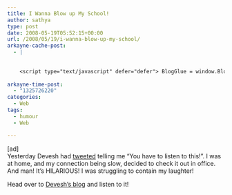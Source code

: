 ```yaml
---
title: I Wanna Blow up My School!
author: sathya
type: post
date: 2008-05-19T05:52:15+00:00
url: /2008/05/19/i-wanna-blow-up-my-school/
arkayne-cache-post:
  - |
    
    
    <script type="text/javascript" defer="defer"> BlogGlue = window.BlogGlue || window.Arkayne || {}; BlogGlue.baseurl = 'http://www.blogglue.com'; BlogGlue.go = function(e, a, cid, gid) { var id = a.getAttribute('id'); var orig = a.getAttribute('href'); var target = a.getAttribute('target'); var redir = [BlogGlue.baseurl, 'link', cid, gid, ''].join('/'); redir += '?ts=' + Math.random(); redir += '&amp;url=' + escape(a.href); a.setAttribute('href', redir); setTimeout('BlogGlue.restore("' + id + '", "' + orig + '")', 0); return true; }; BlogGlue.restore = function(id, orig) { var a = document.getElementById(id); if (a) a.setAttribute('href', orig); }; </script> <div class="blogglue_plugin" style="display:block;margin:5px 0px 20px 0px;"> <h3 class="blogglue-header blogglue-inner"> More From sathyabhat </h3> <ul class="blogglue-links blogglue-inner"> <li id="blogglue-inner-1"><a href="http://sathyabh.at/2008/05/07/im-on-foldinghome/?utm_source=BlogGlue_network&amp;utm_medium=BlogGlue_Plugin" id="blogglue-2962787" target="_parent" onclick="return BlogGlue.go(event, this, 2967098, 2962787);" title="I&#39;m on Folding@Home » My World">I&#39;m on Folding@Home » My World</a></li> <li id="blogglue-inner-2"><a href="http://sathyabh.at/2008/03/02/my-new-baby/?utm_source=BlogGlue_network&amp;utm_medium=BlogGlue_Plugin" id="blogglue-2959680" target="_parent" onclick="return BlogGlue.go(event, this, 2967098, 2959680);" title="My new baby » My World">My new baby » My World</a></li> <li id="blogglue-inner-3"><a href="http://sathyabh.at/2008/01/15/the-reason-why-my-room-was-raided/?utm_source=BlogGlue_network&amp;utm_medium=BlogGlue_Plugin" id="blogglue-2956333" target="_parent" onclick="return BlogGlue.go(event, this, 2967098, 2956333);" title="The reason why my room was raided » My World">The reason why my room was raided » My World</a></li> </ul> <div class="blogglue-footer" style="margin:10px 0px;display:block !important"> <a href="http://www.blogglue.com/12928-ab7e24be6f12e678fc1a468df18f3f3f/?utm_source=BlogGlue%20Plugin&amp;utm_medium=Recommend&amp;utm_campaign=Plugin&amp;coupon=SATHYABHAT&amp;blogglue_page=2967098" target="_blank" style="text-decoration:none !important;"> <img src="http://www.gravatar.com/avatar.php?default=%2F%2Fs3.amazonaws.com%2Farkayne-media%2Fimg%2Fprofile%2Fdefault_sm.png&amp;size=24&amp;gravatar_id=1375f202e61682cc4963295f4b0430dc" width="24" height="24" border="0" alt="Blog Margeting Related Posts Plugin For sathyabhat" style="display:inline;margin: 0 5px 0 10px; border:1px solid #AAA; width: 24px !important; height: 24px; !important;"/><span style="position:relative;top:-8px;font-family:'Trebuchet MS'; font-size: 0.8em;">Ask <strong>sathyabhat</strong> To Recommend Your Posts</span> </a> <img class="blogglue-hit" style="border:none;left:-9999px;position:absolute;" src="http://www.blogglue.com/widget/hit/2967098.GIF" border="0" alt="Blog Marketing Related Posts Plugin Counter" /> </div> </div>
    
arkayne-time-post:
  - "1325726220"
categories:
  - Web
tags:
  - humour
  - Web

---
```

[ad]  
Yesterday Devesh had [tweeted][1] telling me &#8220;You have to listen to this!&#8221;. I was at home, and my connection being slow, decided to check it out in office. And man! It&#8217;s HILARIOUS! I was struggling to contain my laughter!

Head over to [Devesh&#8217;s blog][2] and listen to it!

 [1]: http://twitter.com/deveshm/statuses/814144507
 [2]: http://devesh.net/blog/2008/05/18/i-want-to-blow-up-my-school/